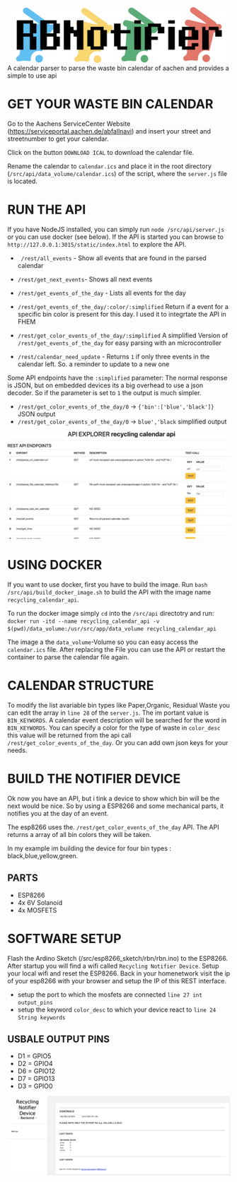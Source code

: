 <img src="/documentation/logo.png" />
A calendar parser to parse the waste bin calendar of aachen and provides a simple to use api





# GET YOUR WASTE BIN CALENDAR

Go to the Aachens ServiceCenter Website (https://serviceportal.aachen.de/abfallnavi) and insert your street and streetnumber to get your calendar.

Click on the button `DOWNLOAD ICAL` to download the calendar file.

Rename the calendar to `calendar.ics` and place it in the root directory (`/src/api/data_volume/calendar.ics`) of the script, where the `server.js` file is located.

# RUN THE API
If you have NodeJS installed, you can simply run `node /src/api/server.js` or you can use docker (see below).
If the API is started you can browse to `http://127.0.0.1:3015/static/index.html` to explore the API.

* `	/rest/all_events` - Show all events that are found in the parsed calendar
* `/rest/get_next_events`- Shows all next events
* `/rest/get_events_of_the_day` - Lists all events for the day

* `/rest/get_events_of_the_day/:color/:simplified` Return if a event for a specific bin color is present for this day. I used it to integrtate the API in FHEM

* `/rest/get_color_events_of_the_day/:simplified` A simplified Version of `/rest/get_events_of_the_day` for easy parsing with an microcontroller

* `/rest/calendar_need_update` - Returns `1` if only three events in the calendar left. So. a reminder to update to a new one


Some API endpoints have the `:simplified` parameter: The normal response is JSON, but on embedded devices its a big overhead to use a json decoder. So if the parameter is set to `1` the output is much simpler.

* `/rest/get_color_events_of_the_day/0` -> `{'bin':['blue','black']}` JSON output
* `/rest/get_color_events_of_the_day/0` -> `blue','black` simplified output


<img src="/documentation/apiexplorer.png" />

# USING DOCKER

If you want to use docker, first you have to build the image.
Run `bash /src/api/build_docker_image.sh` to build the API with the image name `recycling_calendar_api`.

To run the docker image simply `cd` into the `/src/api` directotry and run:
`docker run -itd --name recycling_calendar_api -v $(pwd)/data_volume:/usr/src/app/data_volume recycling_calendar_api`

The image a the `data_volume`-Volume so you can easy access the `calendar.ics` file. After replacing the File you can use the API or restart the container to parse the calendar file again.


# CALENDAR STRUCTURE
To modify the list avariable bin types like Paper,Organic, Residual Waste you can edit the array in `line 28` of the `server.js`. The im portant value is `BIN_KEYWORDS`. A calendar event description will be searched for the word in `BIN_KEYWORDS`. You can specify a color for the type of waste in `color_desc` this value will be returned from the api call `/rest/get_color_events_of_the_day`. Or you can add own json keys for your needs.


# BUILD THE NOTIFIER DEVICE

Ok now you have an API, but i tink a device to show which bin will be the next would be nice.
So by using a ESP8266 and some mechanical parts, it notifies you at the day of an event.

The esp8266 uses the. `/rest/get_color_events_of_the_day` API. The API returns a array of all bin colors they will be taken.

In my example im building the device for four bin types : black,blue,yellow,green.

## PARTS
* ESP8266
* 4x 6V Solanoid
* 4x MOSFETS



# SOFTWARE SETUP
Flash the Ardino Sketch (/src/esp8266_sketch/rbn/rbn.ino) to the ESP8266. After startup you will find a wifi called `Recycling Notifier Device`. Setup your local wifi and reset the ESP8266. Back in your homenetwork visit the ip of your esp8266 with your browser and setup the IP of this REST interface.

* setup the port to which the mosfets are connected `line 27 int output_pins`
* setup the keyword `color_desc` to which your device react to `line 24 String keywords`

## USBALE OUTPUT PINS

* D1 = GPIO5
* D2 = GPIO4
* D6 = GPIO12
* D7 = GPIO13
* D3 = GPIO0

<img src="/documentation/esp8266.png" />
